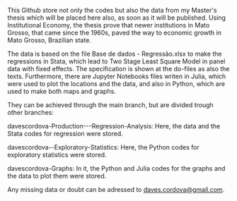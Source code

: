   This Github store not only the codes but also the data from my Master's thesis which will be placed here also, as soon as it will be published. 
  Using Institutional Economy, the thesis prove that newer institutions in Mato Grosso, that came since the 1960s, paved the way to economic growth in Mato Grosso, Brazilian state.

  The data is based on the file Base de dados - Regressão.xlsx to make the regressions in Stata, which lead to Two Stage Least Square Model in panel data with fixed effects.
The specification is shown at the do-files as also the texts.
  Furthermore, there are Jupyter Notebooks files writen in Julia, which were used to plot the locations and the data, and also in Python, which are used to make both maps and graphs.

They can be achieved through the main branch, but are divided trough other branches:

  davescordova-Production---Regression-Analysis: Here, the data and the Stata codes for regression were stored.

  davescordova--Exploratory-Statistics: Here, the Python codes for exploratory statistics were stored.

  davescordova-Graphs: In it, the Python and Julia codes for the graphs and the data to plot them were stored.


Any missing data or doubt can be adressed to daves.cordova@gmail.com.
